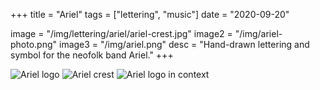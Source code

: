 +++
title = "Ariel"
tags = ["lettering", "music"]
date = "2020-09-20"

image = "/img/lettering/ariel/ariel-crest.jpg"
image2 = "/img/ariel-photo.png"
image3 = "/img/ariel.png"
desc = "Hand-drawn lettering and symbol for the neofolk band Ariel."
+++

![Ariel logo](/img/lettering/ariel/ariel.jpg "Ariel logo")
![Ariel crest](/img/lettering/ariel/ariel-crest.jpg "Ariel crest")
![Ariel logo in context](/img/lettering/ariel/ariel-photo.jpg "Ariel logo in context")
